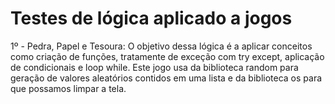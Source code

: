 # Testes de lógica aplicado a jogos

1º - Pedra, Papel e Tesoura:
    O objetivo dessa lógica é a aplicar conceitos como criação de funções, tratamente de exceção com try except, aplicação de condicionais e loop while.
    Este jogo usa da biblioteca random para geração de valores aleatórios contidos em uma lista e da biblioteca os para que possamos limpar a tela.